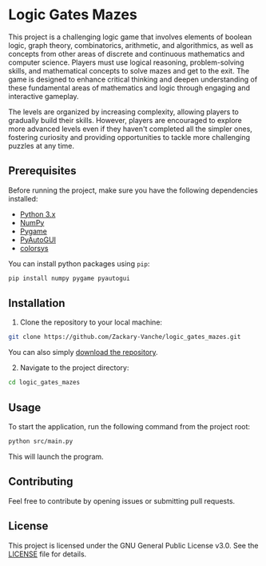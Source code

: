 # Logic Gates Mazes

This project is a challenging logic game that involves elements of boolean logic, graph theory, combinatorics, arithmetic, and algorithmics, as well as concepts from other areas of discrete and continuous mathematics and computer science. Players must use logical reasoning, problem-solving skills, and mathematical concepts to solve mazes and get to the exit. The game is designed to enhance critical thinking and deepen understanding of these fundamental areas of mathematics and logic through engaging and interactive gameplay.  

The levels are organized by increasing complexity, allowing players to gradually build their skills. However, players are encouraged to explore more advanced levels even if they haven't completed all the simpler ones, fostering curiosity and providing opportunities to tackle more challenging puzzles at any time.  

## Prerequisites

Before running the project, make sure you have the following dependencies installed:

- [Python 3.x](https://www.python.org/)
- [NumPy](https://numpy.org/)
- [Pygame](https://www.pygame.org/)
- [PyAutoGUI](https://pyautogui.readthedocs.io/en/latest/)
- [colorsys](https://docs.python.org/3/library/colorsys.html)

You can install python packages using `pip`:

```bash
pip install numpy pygame pyautogui
```

## Installation

1. Clone the repository to your local machine:

```bash
git clone https://github.com/Zackary-Vanche/logic_gates_mazes.git
```

You can also simply [download the repository](https://docs.github.com/en/repositories/working-with-files/using-files/downloading-source-code-archives).

2. Navigate to the project directory:

```bash
cd logic_gates_mazes
```

## Usage

To start the application, run the following command from the project root:

```bash
python src/main.py
```

This will launch the program.

## Contributing

Feel free to contribute by opening issues or submitting pull requests.

## License

This project is licensed under the GNU General Public License v3.0. See the [LICENSE](https://github.com/Zackary-Vanche/logic_gates_mazes/blob/main/LICENSE) file for details.


